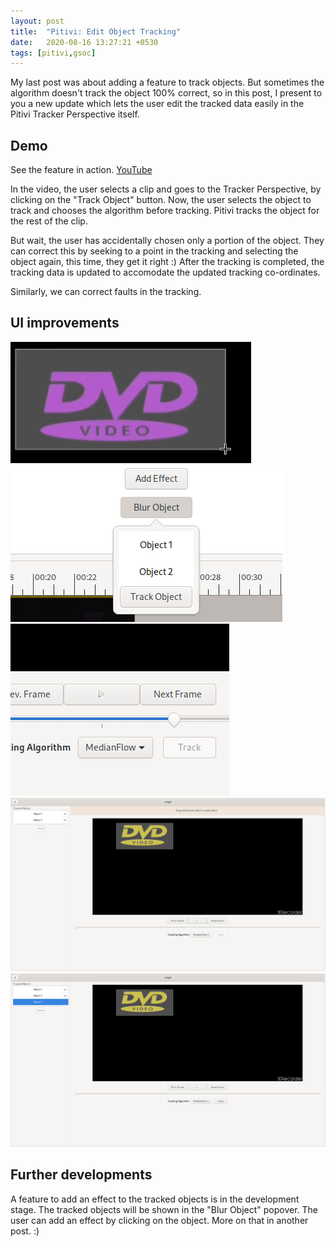 ```yaml
---
layout: post
title:  "Pitivi: Edit Object Tracking"
date:   2020-08-16 13:27:21 +0530
tags: [pitivi,gsoc]
---
```

My last post was about adding a feature to track objects.
But sometimes the algorithm doesn't track the object 100% correct, so in this post, I present to you a new update which lets the user edit the tracked data easily in the Pitivi Tracker Perspective itself.

## Demo
See the feature in action. [YouTube](https://youtu.be/T09VJ1ntwI4)

In the video, the user selects a clip and goes to the Tracker Perspective, by clicking on the "Track Object" button. Now, the user selects the object to track and chooses the algorithm before tracking. Pitivi tracks the object for the rest of the clip. 

But wait, the user has accidentally chosen only a portion of the object. They can correct this by seeking to a point in the tracking and selecting the object again, this time, they get it right :)
After the tracking is completed, the tracking data is updated to accomodate the updated tracking co-ordinates.

Similarly, we can correct faults in the tracking.

## UI improvements

![Image](/images/2020-08-16-pitivi-object_track_editing/crosshair.png "Cursor changes to crosshair when hovering on the viewer")
![Image](/images/2020-08-16-pitivi-object_track_editing/pitivi_blur_object.png "Track Object button is inside Blur Object popover")
![Image](/images/2020-08-16-pitivi-object_track_editing/pitivi_edit_start_marker.png "Start position of the tracked object shown as a marker on the seekbar")
![Image](/images/2020-08-16-pitivi-object_track_editing/pitivi_object_track_edit.png "Added an infobar to show instructions")
![Image](/images/2020-08-16-pitivi-object_track_editing/pitivi_object_track_edit2.png "Info bar disappears on choosing an object")

## Further developments
A feature to add an effect to the tracked objects is in the development stage. The tracked objects will be shown in the "Blur Object" popover.
The user can add an effect by clicking on the object. More on that in another post. :)